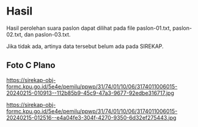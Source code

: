 # Hasil

Hasil perolehan suara paslon dapat dilihat pada file paslon-01.txt, paslon-02.txt, dan paslon-03.txt.

Jika tidak ada, artinya data tersebut belum ada pada SIREKAP.

## Foto C Plano

https://sirekap-obj-formc.kpu.go.id/5e4e/pemilu/ppwp/31/74/01/10/06/3174011006015-20240215-010913--112b85b9-45c9-47a3-9677-92edbe316717.jpg

https://sirekap-obj-formc.kpu.go.id/5e4e/pemilu/ppwp/31/74/01/10/06/3174011006015-20240215-012516--e4a04fe3-304f-4270-9350-6d32ef275443.jpg
